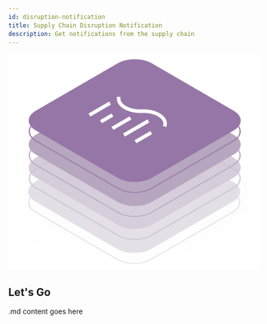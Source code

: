 ```yaml
---
id: disruption-notification
title: Supply Chain Disruption Notification
description: Get notifications from the supply chain
---
```


![DCM kit banner](/img/kit-icons/dcm-kit-icon.svg)

## Let's Go

.md content goes here
